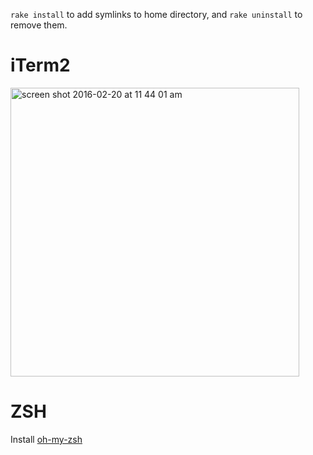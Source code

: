 `rake install` to add symlinks to home directory, and `rake uninstall` to remove them.

# iTerm2

<img width="462" alt="screen shot 2016-02-20 at 11 44 01 am" src="https://cloud.githubusercontent.com/assets/158675/13197838/5e528d0e-d7c7-11e5-8b52-3b4ab0401bdc.png">

# ZSH

Install [oh-my-zsh](https://github.com/robbyrussell/oh-my-zsh)
